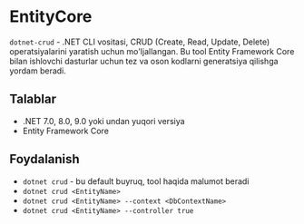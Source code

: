 # EntityCore

`dotnet-crud` - .NET CLI vositasi, CRUD (Create, Read, Update, Delete) operatsiyalarini yaratish uchun mo'ljallangan. Bu tool Entity Framework Core bilan ishlovchi dasturlar uchun tez va oson kodlarni generatsiya qilishga yordam beradi.

## Talablar

- .NET 7.0, 8.0, 9.0 yoki undan yuqori versiya
- Entity Framework Core

## Foydalanish

- `dotnet crud` - bu default buyruq, tool haqida malumot beradi
- `dotnet crud <EntityName>`
- `dotnet crud <EntityName> --context <DbContextName>`
- `dotnet crud <EntityName> --controller true`
